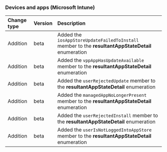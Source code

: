 ### Devices and apps (Microsoft Intune)

| **Change type** | **Version** | **Description** |
|:---|:---|:---|
|Addition|beta|Added the `iosAppStoreUpdateFailedToInstall` member to the **resultantAppStateDetail** enumeration|
|Addition|beta|Added the `vppAppHasUpdateAvailable` member to the **resultantAppStateDetail** enumeration|
|Addition|beta|Added the `userRejectedUpdate` member to the **resultantAppStateDetail** enumeration|
|Addition|beta|Added the `managedAppNoLongerPresent` member to the **resultantAppStateDetail** enumeration|
|Addition|beta|Added the `userRejectedInstall` member to the **resultantAppStateDetail** enumeration|
|Addition|beta|Added the `userIsNotLoggedIntoAppStore` member to the **resultantAppStateDetail** enumeration|
